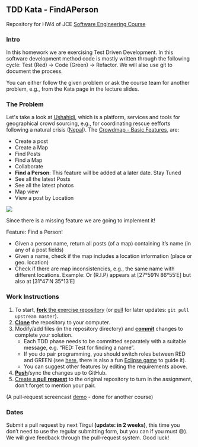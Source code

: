 ## TDD Kata - FindAPerson
Repository for HW4 of JCE [Software Engineering Course](https://github.com/jce-il/se-class/wiki/Schedule)

### Intro
In this homework we are exercising Test Driven Development.
In this software development method code is mostly written through the following cycle: Test (Red) -> Code (Green) -> Refactor.
We will also use git to document the process.

You can either follow the given problem or ask the course team for another problem, e.g.,  from the Kata page in the lecture slides.

### The Problem
Let's take a look at [Ushahidi](http://www.ushahidi.com/), which is a platform, services and tools for geographical crowd sourcing, e.g., for coordinating rescue eefforts following a natural crisis ([Nepal](http://www.ushahidi.com/2015/04/29/status-update-regarding-ushahidi-deployments-for-nepal/)).   The [Crowdmap - Basic Features](https://wiki.ushahidi.com/display/WIKI/Crowdmap+-+Basic+Features),  are:

* Create a post
* Create a Map
* Find Posts
* Find a Map
* Collaborate
* **Find a Person**: This feature will be added at a later date. Stay Tuned
* See all the latest Posts
* See all the latest photos
* Map view
* View a post by Location

![](https://wiki.ushahidi.com/download/attachments/8356261/View%20a%20post%20from%20a%20location.png?version=1&modificationDate=1367443180000&api=v2&effects=border-simple,blur-border,tape)

Since there is a missing feature we are going to implement it!

Feature: Find a Person!
* Given a person name, return all posts (of a map) containing it’s name (in any of a post fields)
* Given a name, check if the map includes a location information (place or geo. location)
* Check if there are map inconsistencies, e.g., the same name with different locations.
Example: Or (R.I.P) appears at [27°59′N 86°55′E] but also at [31°47′N 35°13′E]

### Work Instructions
1. To start, [**fork** the exercise repository][forking] (or [pull][ref-pull] for later updates: ```git pull upstream master```).
1. [**Clone**][ref-clone] the repository to your computer.
1. Modify/add files (in the repository directory) and [**commit**][ref-commit] changes to complete your solution.
    * Each TDD phase needs to be committed separately with a suitable message, e.g. “RED: Test for finding a name”.
    * If you do pair programming, you should switch roles between RED and GREEN (see [here]( http://c2.com/cgi/wiki?PairProgrammingPingPongPattern), there is also a fun [Eclipse game]( http://www.happyprog.com/pairhero/) to guide it).
    * You can suggest other features by editing the requirements above.
1. [**Push**][ref-push]/sync the changes up to GitHub.
1. [Create a **pull request**][pull-request] to the original repository to turn in the assignment, don't forget to mention your pair.

(A pull-request screencast [demo](http://screencast-o-matic.com/watch/coe3IEeMDa) - done for another course)

### Dates
Submit a pull request by next Tirgul **(update: in 2 weeks)**, this time you don’t need to use the regular submitting form, but you can if you must :smile:).
We will give feedback through the pull-request system.
Good luck!

<!-- Links -->
[forking]: https://guides.github.com/activities/forking/
[ref-clone]: http://gitref.org/creating/#clone
[ref-commit]: http://gitref.org/basic/#commit
[ref-push]: http://gitref.org/remotes/#push
[ref-pull]: http://gitref.org/remotes/#pull
[pull-request]: https://help.github.com/articles/creating-a-pull-request
